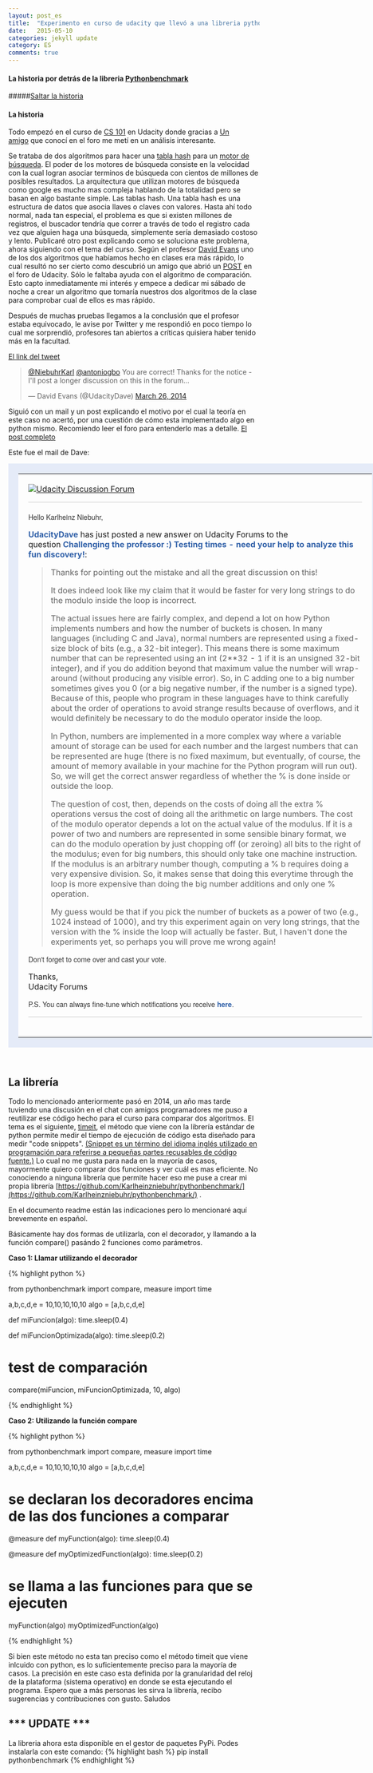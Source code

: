 ```yaml
---
layout: post_es
title:  "Experimento en curso de udacity que llevó a una libreria python."
date:   2015-05-10
categories: jekyll update
category: ES
comments: true
---
```


#### La historia por detrás de la libreria [Pythonbenchmark](https://github.com/Karlheinzniebuhr/pythonbenchmark/)

#####<A HREF="#libreria">Saltar la historia</A>

#### La historia
Todo empezó en el curso de <a href="https://www.udacity.com/course/cs101" target="_blank">CS 101</a>&nbsp;en <span class="lG">Udacity</span> donde gracias a&nbsp;<a href="https://twitter.com/antoniogbo" target="_blank">Un amigo</a>&nbsp;que conocí en el foro me metí en un análisis interesante.

Se trataba de dos algoritmos para hacer una [tabla hash](http://es.wikipedia.org/wiki/Tabla_hash) para un [motor de búsqueda](http://es.wikipedia.org/wiki/Motor_de_b%C3%BAsqueda). El poder de los motores de búsqueda consiste en la velocidad con la cual logran asociar terminos de búsqueda con cientos de millones de posibles resultados. La arquitectura que utilizan motores de búsqueda como google es mucho mas compleja hablando de la totalidad pero se basan en algo bastante simple. Las tablas hash. Una tabla hash es una estructura de datos que asocia llaves o claves con valores. Hasta ahí todo normal, nada tan especial, el problema es que si existen millones de registros, el buscador tendría que correr a través de todo el registro cada vez que alguien haga una búsqueda, simplemente sería demasiado costoso y lento.  Publicaré otro post explicando como se soluciona este problema, ahora siguiendo con el tema del curso. Según el <span class="lG">profesor</span>&nbsp;<a href="http://www.cs.virginia.edu/~evans/" target="_blank">David Evans</a>&nbsp;uno de los dos algoritmos que habíamos hecho en clases era más rápido, lo cual resultó no ser cierto como descubrió un amigo que abrió un&nbsp;<a href="http://forums.udacity.com/questions/100164089/challenging-the-professor-testing-times-need-your-help-to-analyze-this-fun-discovery" target="_blank">POST</a>&nbsp;en <span class="lG">el foro de Udacity</span>. Sólo le faltaba ayuda con el algoritmo de comparación. Esto capto inmediatamente mi interés y empece a dedicar mi sábado de noche a crear un algoritmo que tomaría nuestros dos algoritmos de la clase para comprobar cual de ellos es mas rápido. 

Después de muchas pruebas llegamos a la conclusión que el profesor estaba equivocado, le avise por Twitter y me respondió en poco tiempo lo cual me sorprendió, profesores tan abiertos a críticas quisiera haber tenido más en la facultad.  

[El link del tweet](https://twitter.com/UdacityDave/status/448893996517953536)

<blockquote class="twitter-tweet" lang="en"><p lang="en" dir="ltr"><a href="https://twitter.com/NiebuhrKarl">@NiebuhrKarl</a> <a href="https://twitter.com/antoniogbo">@antoniogbo</a> You are correct! Thanks for the notice - I&#39;ll post a longer discussion on this in the forum...</p>&mdash; David Evans (@UdacityDave) <a href="https://twitter.com/UdacityDave/status/448893996517953536">March 26, 2014</a></blockquote>
<script async src="//platform.twitter.com/widgets.js" charset="utf-8"></script>

Siguió con un mail y un post explicando el motivo por el cual la teoría en este caso no acertó, por una cuestión de cómo esta implementado algo en python mismo. Recomiendo leer el foro para entenderlo mas a detalle.
[El post completo](http://forums.udacity.com/questions/100164089/challenging-the-professor-testing-times-need-your-help-to-analyze-this-fun-discovery)

Este fue el mail de Dave:


<div style="margin:0px"><center><table style="border:20px solid rgb(229,235,248);margin:10px auto;width:750px;text-align:left"><tbody><tr><td style="padding:20px"><div><a href="http://forums.udacity.com/" style="border:0px" target="_blank"><img src="https://ci4.googleusercontent.com/proxy/wsN2DKbjBI7senlAjJqzk9lXNqjACOaM9trJgH04tbyoRY6Q7qCTBBQ6bOocCjdMu4M7ZXG2YoerCVWuqR-dlg=s0-d-e1-ft#http://forums.udacity.com/upfiles/logo.png" alt="Udacity Discussion Forum" border="0"></a><hr style="color:rgb(204,204,204);border:0px;min-height:1px;background-color:rgb(204,204,204);margin-bottom:20px">

<p style="color:rgb(51,51,51);font-family:'helvetica neue',arial,Helvetica,sans-serif;line-height:18px;font-size:14px;margin-top:10px">Hello Karlheinz Niebuhr,</p></div><p style="color:rgb(51,51,51);font-family:'helvetica neue',arial,Helvetica,sans-serif;line-height:18px;font-size:14px;margin-top:10px">

<a href="http://forums.udacity.com/users/100007336/udacitydave" style="color:rgb(48,96,168);text-decoration:none;font-weight:bold" target="_blank">UdacityDave</a>&nbsp;has just posted a new answer on <span class="lG">Udacity</span> Forums to the question&nbsp;<a href="http://forums.udacity.com/questions/100164089/challenging-the-professor-testing-times-need-your-help-to-analyze-this-fun-discovery" style="color:rgb(48,96,168);text-decoration:none;font-weight:bold" target="_blank">Challenging the <span class="lG">professor</span> :) Testing times - need your help to analyze this fun discovery!</a>:</p>

<blockquote><p>Thanks for pointing out the mistake and all the great discussion on this!</p><p>It does indeed look like my claim that it would be faster for very long strings to do the modulo inside the loop is incorrect.</p>

<p>The actual issues here are fairly complex, and depend a lot on how Python implements numbers and how the number of buckets is chosen. In many languages (including C and Java), normal numbers are represented using a fixed-size block of bits (e.g., a 32-bit integer). This means there is some maximum number that can be represented using an int (2**32 - 1 if it is an unsigned 32-bit integer), and if you do addition beyond that maximum value the number will wrap-around (without producing any visible error). So, in C adding one to a big number sometimes gives you 0 (or a big negative number, if the number is a signed type). Because of this, people who program in these languages have to think carefully about the order of operations to avoid strange results because of overflows, and it would definitely be necessary to do the modulo operator inside the loop.</p>

<p>In Python, numbers are implemented in a more complex way where a variable amount of storage can be used for each number and the largest numbers that can be represented are huge (there is no fixed maximum, but eventually, of course, the amount of memory available in your machine for the Python program will run out). So, we will get the correct answer regardless of whether the % is done inside or outside the loop.</p>

<p>The question of cost, then, depends on the costs of doing all the extra % operations versus the cost of doing all the arithmetic on large numbers. The cost of the modulo operator depends a lot on the actual value of the modulus. If it is a power of two and numbers are represented in some sensible binary format, we can do the modulo operation by just chopping off (or zeroing) all bits to the right of the modulus; even for big numbers, this should only take one machine instruction. If the modulus is an arbitrary number though, computing a % b requires doing a very expensive division. So, it makes sense that doing this everytime through the loop is more expensive than doing the big number additions and only one % operation.</p>

<p>My guess would be that if you pick the number of buckets as a power of two (e.g., 1024 instead of 1000), and try this experiment again on very long strings, that the version with the % inside the loop will actually be faster. But, I haven't done the experiments yet, so perhaps you will prove me wrong again!</p>

</blockquote><div><p style="color:rgb(51,51,51);font-family:'helvetica neue',arial,Helvetica,sans-serif;line-height:18px;font-size:14px;margin-top:10px">Don't forget to come over and cast your vote.</p><p style="color:rgb(51,51,51);font-family:'helvetica neue',arial,Helvetica,sans-serif;line-height:18px;font-size:14px;margin-top:10px">

Thanks,<br><span class="lG">Udacity</span> Forums</p><p style="color:rgb(51,51,51);font-family:'helvetica neue',arial,Helvetica,sans-serif;line-height:18px;font-size:14px;margin-top:10px">P.S. You can always fine-tune which notifications you receive&nbsp;<a href="http://forums.udacity.com/users/100113429/karlheinz-niebuhr/subscriptions/" style="color:rgb(48,96,168);text-decoration:none;font-weight:bold" target="_blank">here</a>.</p>

<hr style="color:rgb(204,204,204);border:0px;min-height:1px;background-color:rgb(204,204,204);margin-bottom:20px"><p style="color:rgb(51,51,51);font-family:'helvetica neue',arial,Helvetica,sans-serif;line-height:18px;font-size:14px;margin-top:10px">

<small style="font-family:'Lucida Grande',Trebuchet,Helvetica,sans-serif;font-size:12px"></small></p></div></td></tr></tbody></table></center></div><br>

## <A NAME="libreria">La librería</A>
Todo lo mencionado anteriormente pasó en 2014, un año mas tarde tuviendo una discusión en el chat con amigos programadores me puso a reutilizar ese código hecho para el curso para comparar dos algoritmos. El tema es el siguiente, [timeit](https://docs.python.org/2/library/timeit.html), el método que viene con la librería estándar de python permite medir el tiempo de ejecución de código esta diseñado para medir "code snippets".  [(Snippet es un término del idioma inglés utilizado en programación para referirse a pequeñas partes recusables de código fuente.)](http://es.wikipedia.org/wiki/Snippet) Lo cual no me gusta para nada en la mayoría de casos, mayormente quiero comparar dos funciones y ver cuál es mas eficiente. No conociendo a ninguna librería que permite hacer eso me puse a crear mi propia librería [https://github.com/Karlheinzniebuhr/pythonbenchmark/](https://github.com/Karlheinzniebuhr/pythonbenchmark/) . 

En el documento readme están las indicaciones pero lo mencionaré aquí brevemente en español. 

Básicamente hay dos formas de utilizarla, con el decorador, y llamando a la función compare() pasándo 2 funciones como parámetros. 

**Caso 1: Llamar utilizando el decorador**

{% highlight python %}

from pythonbenchmark import compare, measure
import time

a,b,c,d,e = 10,10,10,10,10
algo = [a,b,c,d,e]

def miFuncion(algo):
    time.sleep(0.4)

def miFuncionOptimizada(algo):
    time.sleep(0.2)

# test de comparación
compare(miFuncion, miFuncionOptimizada, 10, algo)


{% endhighlight %}

**Caso 2: Utilizando la función compare**

{% highlight python %}

from pythonbenchmark import compare, measure
import time

a,b,c,d,e = 10,10,10,10,10
algo = [a,b,c,d,e]

# se declaran los decoradores encima de las dos funciones a comparar
@measure
def myFunction(algo):
    time.sleep(0.4)

@measure
def myOptimizedFunction(algo):
    time.sleep(0.2)

# se llama a las funciones para que se ejecuten
myFunction(algo)
myOptimizedFunction(algo)


{% endhighlight %}


Si bien este método no esta tan preciso como el método timeit que viene inlcuido con python, es lo suficientemente preciso para la mayoría de casos. La precisión en este caso esta definida por la granularidad del reloj de la plataforma (sistema operativo) en donde se esta ejecutando el programa. 
Espero que a más personas les sirva la librería, recibo sugerencias y contribuciones con gusto.
Saludos


## *** UPDATE ***
La libreria ahora esta disponible en el gestor de paquetes PyPi. Podes instalarla con este comando:
{% highlight bash %}
pip install pythonbenchmark
{% endhighlight %}

